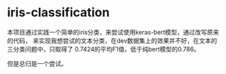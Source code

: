 # iris-classification

本项目通过实践一个简单的iris分类，来尝试使用keras-bert模型，通过改写原来的代码，
来实现我想尝试的文本分类，在dev数据集上的效果并不好，在文本的三分类问题中，只取得了
0.7424的平均F1值，低于纯bert模型的0.786。

但是总归是一个尝试。
